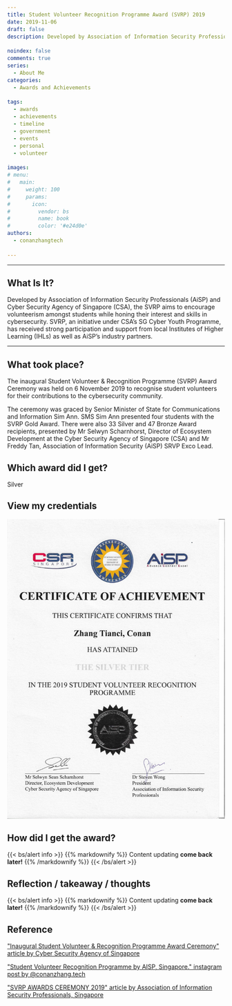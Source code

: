 ```yaml
---
title: Student Volunteer Recognition Programme Award (SVRP) 2019
date: 2019-11-06
draft: false
description: Developed by Association of Information Security Professionals (AiSP) and Cyber Security Agency of Singapore (CSA), the SVRP aims to encourage volunteerism amongst students while honing their interest and skills in cybersecurity. SVRP, an initiative under CSA’s SG Cyber Youth Programme, has received strong participation and support from local Institutes of Higher Learning (IHLs) as well as AiSP’s industry partners.

noindex: false
comments: true
series:
  - About Me
categories:
  - Awards and Achievements
  
tags:
  - awards
  - achievements
  - timeline
  - government
  - events
  - personal
  - volunteer

images:
# menu:
#   main:
#     weight: 100
#     params:
#       icon:
#         vendor: bs
#         name: book
#         color: '#e24d0e'
authors:
  - conanzhangtech

---
```

---

## What Is It?

Developed by Association of Information Security Professionals (AiSP) and Cyber Security Agency of Singapore (CSA), the SVRP aims to encourage volunteerism amongst students while honing their interest and skills in cybersecurity. SVRP, an initiative under CSA’s SG Cyber Youth Programme, has received strong participation and support from local Institutes of Higher Learning (IHLs) as well as AiSP’s industry partners.

---

## What took place?

The inaugural Student Volunteer & Recognition Programme (SVRP) Award Ceremony was held on 6 November 2019 to recognise student volunteers for their contributions to the cybersecurity community. 

The ceremony was graced by Senior Minister of State for Communications and Information Sim Ann. SMS Sim Ann presented four students with the SVRP Gold Award. There were also 33 Silver and 47 Bronze Award recipients, presented by Mr Selwyn Scharnhorst, Director of Ecosystem Development at the Cyber Security Agency of Singapore (CSA) and Mr Freddy Tan, Association of Information Security (AiSP) SRVP Exco Lead.

## Which award did I get?

Silver

## View my credentials

![Student Volunteer Recognition Programme Award (SVRP) 2019](credential1.jpg)

## How did I get the award?

{{< bs/alert info >}}
{{% markdownify %}}
Content updating **come back later!**
{{% /markdownify %}}
{{< /bs/alert >}}

## Reflection / takeaway / thoughts

{{< bs/alert info >}}
{{% markdownify %}}
Content updating **come back later!**
{{% /markdownify %}}
{{< /bs/alert >}}


## Reference

["Inaugural Student Volunteer & Recognition Programme Award Ceremony" article by Cyber Security Agency of Singapore](https://www.csa.gov.sg/News-Events/News-Articles/2019/Inaugural-Student-Volunteer-and-Recognition-Programme-Award-Ceremony)

["Student Volunteer Recognition Programme by AISP, Singapore." instagram post by @conanzhang.tech](https://www.instagram.com/p/B4h_P4Tnj6g/)

["SVRP AWARDS CEREMONY 2019" article by Association of Information Security Professionals, Singapore](https://www.aisp.sg/svrp_2019.html)



